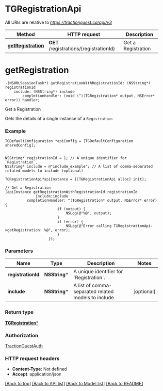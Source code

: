 # TGRegistrationApi

All URIs are relative to *https://tractionguest.ca/api/v3*

Method | HTTP request | Description
------------- | ------------- | -------------
[**getRegistration**](TGRegistrationApi.md#getregistration) | **GET** /registrations/{registrationId} | Get a Registration


# **getRegistration**
```objc
-(NSURLSessionTask*) getRegistrationWithRegistrationId: (NSString*) registrationId
    include: (NSString*) include
        completionHandler: (void (^)(TGRegistration* output, NSError* error)) handler;
```

Get a Registration

Gets the details of a single instance of a `Registration`

### Example 
```objc
TGDefaultConfiguration *apiConfig = [TGDefaultConfiguration sharedConfig];


NSString* registrationId = 1; // A unique identifier for `Registration`.
NSString* include = @"include_example"; // A list of comma-separated related models to include (optional)

TGRegistrationApi*apiInstance = [[TGRegistrationApi alloc] init];

// Get a Registration
[apiInstance getRegistrationWithRegistrationId:registrationId
              include:include
          completionHandler: ^(TGRegistration* output, NSError* error) {
                        if (output) {
                            NSLog(@"%@", output);
                        }
                        if (error) {
                            NSLog(@"Error calling TGRegistrationApi->getRegistration: %@", error);
                        }
                    }];
```

### Parameters

Name | Type | Description  | Notes
------------- | ------------- | ------------- | -------------
 **registrationId** | **NSString***| A unique identifier for &#x60;Registration&#x60;. | 
 **include** | **NSString***| A list of comma-separated related models to include | [optional] 

### Return type

[**TGRegistration***](TGRegistration.md)

### Authorization

[TractionGuestAuth](../README.md#TractionGuestAuth)

### HTTP request headers

 - **Content-Type**: Not defined
 - **Accept**: application/json

[[Back to top]](#) [[Back to API list]](../README.md#documentation-for-api-endpoints) [[Back to Model list]](../README.md#documentation-for-models) [[Back to README]](../README.md)

